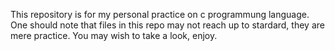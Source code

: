This repository is for my personal practice on c programmung language. 
One should note that files in this repo may not reach up to stardard, they are mere practice.
You may wish to take a look, enjoy.
